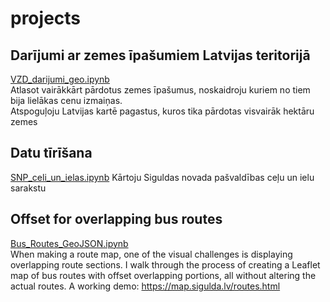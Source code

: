 # projects
## Darījumi ar zemes īpašumiem Latvijas teritorijā
[VZD_darijumi_geo.ipynb](https://github.com/iliberts/projects/blob/main/VZD_darijumi_geo.ipynb)
<br>
Atlasot vairākkārt pārdotus zemes īpašumus, noskaidroju kuriem no tiem bija lielākas cenu izmaiņas.
<br>
Atspoguļoju Latvijas kartē pagastus, kuros tika pārdotas visvairāk hektāru zemes

## Datu tīrīšana
[SNP_celi_un_ielas.ipynb](https://github.com/iliberts/projects/blob/main/SNP_celi_un_ielas.ipynb)
Kārtoju Siguldas novada pašvaldības ceļu un ielu sarakstu


## Offset for overlapping bus routes
[Bus_Routes_GeoJSON.ipynb](https://github.com/iliberts/projects/blob/main/Bus_Routes_GeoJSON.ipynb)
<br>
When making a route map, one of the visual challenges is displaying overlapping route sections. I walk through the process of creating a Leaflet map of bus routes with offset overlapping portions, all without altering the actual routes. A working demo: https://map.sigulda.lv/routes.html
